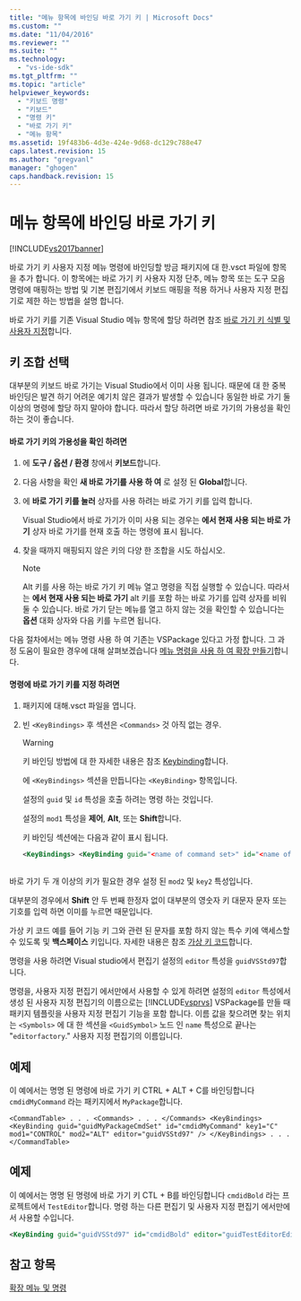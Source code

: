 ```yaml
---
title: "메뉴 항목에 바인딩 바로 가기 키 | Microsoft Docs"
ms.custom: ""
ms.date: "11/04/2016"
ms.reviewer: ""
ms.suite: ""
ms.technology: 
  - "vs-ide-sdk"
ms.tgt_pltfrm: ""
ms.topic: "article"
helpviewer_keywords: 
  - "키보드 명령"
  - "키보드"
  - "명령 키"
  - "바로 가기 키"
  - "메뉴 항목"
ms.assetid: 19f483b6-4d3e-424e-9d68-dc129c788e47
caps.latest.revision: 15
ms.author: "gregvanl"
manager: "ghogen"
caps.handback.revision: 15
---
```

# 메뉴 항목에 바인딩 바로 가기 키
[!INCLUDE[vs2017banner](../code-quality/includes/vs2017banner.md)]

바로 가기 키 사용자 지정 메뉴 명령에 바인딩할 방금 패키지에 대 한.vsct 파일에 항목을 추가 합니다. 이 항목에는 바로 가기 키 사용자 지정 단추, 메뉴 항목 또는 도구 모음 명령에 매핑하는 방법 및 기본 편집기에서 키보드 매핑을 적용 하거나 사용자 지정 편집기로 제한 하는 방법을 설명 합니다.  
  
 바로 가기 키를 기존 Visual Studio 메뉴 항목에 할당 하려면 참조 [바로 가기 키 식별 및 사용자 지정](../ide/identifying-and-customizing-keyboard-shortcuts-in-visual-studio.md)합니다.  
  
## 키 조합 선택  
 대부분의 키보드 바로 가기는 Visual Studio에서 이미 사용 됩니다. 때문에 대 한 중복 바인딩은 발견 하기 어려운 예기치 않은 결과가 발생할 수 있습니다 동일한 바로 가기 둘 이상의 명령에 할당 하지 말아야 합니다. 따라서 할당 하려면 바로 가기의 가용성을 확인 하는 것이 좋습니다.  
  
#### 바로 가기 키의 가용성을 확인 하려면  
  
1.  에 **도구 \/ 옵션 \/ 환경** 창에서 **키보드**합니다.  
  
2.  다음 사항을 확인 **새 바로 가기를 사용 하 여** 로 설정 된 **Global**합니다.  
  
3.  에 **바로 가기 키를 눌러** 상자를 사용 하려는 바로 가기 키를 입력 합니다.  
  
     Visual Studio에서 바로 가기가 이미 사용 되는 경우는 **에서 현재 사용 되는 바로 가기** 상자 바로 가기를 현재 호출 하는 명령에 표시 됩니다.  
  
4.  찾을 때까지 매핑되지 않은 키의 다양 한 조합을 시도 하십시오.  
  
    > [!NOTE]
    >  Alt 키를 사용 하는 바로 가기 키 메뉴 열고 명령을 직접 실행할 수 있습니다. 따라서는 **에서 현재 사용 되는 바로 가기** alt 키를 포함 하는 바로 가기를 입력 상자를 비워 둘 수 있습니다. 바로 가기 닫는 메뉴를 열고 하지 않는 것을 확인할 수 있습니다는 **옵션** 대화 상자와 다음 키를 누르면 됩니다.  
  
 다음 절차에서는 메뉴 명령 사용 하 여 기존는 VSPackage 있다고 가정 합니다. 그 과정 도움이 필요한 경우에 대해 살펴보겠습니다 [메뉴 명령을 사용 하 여 확장 만들기](../extensibility/creating-an-extension-with-a-menu-command.md)합니다.  
  
#### 명령에 바로 가기 키를 지정 하려면  
  
1.  패키지에 대해.vsct 파일을 엽니다.  
  
2.  빈 `<KeyBindings>` 후 섹션은 `<Commands>` 것 아직 없는 경우.  
  
    > [!WARNING]
    >  키 바인딩 방법에 대 한 자세한 내용은 참조 [Keybinding](../extensibility/keybinding-element.md)합니다.  
  
     에 `<KeyBindings>` 섹션을 만듭니다는 `<KeyBinding>` 항목입니다.  
  
     설정의 `guid`  및  `id` 특성을 호출 하려는 명령 하는 것입니다.  
  
     설정의 `mod1` 특성을 **제어**, **Alt**, 또는 **Shift**합니다.  
  
     키 바인딩 섹션에는 다음과 같이 표시 됩니다.  
  
    ```xml  
    <KeyBindings> <KeyBinding guid="<name of command set>" id="<name of command id>" editor="guidVSStd97" key1="1" mod1="CONTROL"/> </KeyBindings>  
  
    ```  
  
 바로 가기 두 개 이상의 키가 필요한 경우 설정 된 `mod2` 및 `key2` 특성입니다.  
  
 대부분의 경우에서 **Shift** 안 두 번째 한정자 없이 대부분의 영숫자 키 대문자 문자 또는 기호를 입력 하면 이미를 누르면 때문입니다.  
  
 가상 키 코드 예를 들어 기능 키 그와 관련 된 문자를 포함 하지 않는 특수 키에 액세스할 수 있도록 및 **백스페이스** 키입니다. 자세한 내용은 참조 [가상 키 코드](http://go.microsoft.com/fwlink/?LinkID=105932)합니다.  
  
 명령을 사용 하려면 Visual studio에서 편집기 설정의 `editor` 특성을 `guidVSStd97`합니다.  
  
 명령을, 사용자 지정 편집기 에서만에서 사용할 수 있게 하려면 설정의 `editor` 특성에서 생성 된 사용자 지정 편집기의 이름으로는 [!INCLUDE[vsprvs](../code-quality/includes/vsprvs_md.md)] VSPackage를 만들 때 패키지 템플릿을 사용자 지정 편집기 기능을 포함 합니다. 이름 값을 찾으려면 찾는 위치는 `<Symbols>` 에 대 한 섹션을 `<GuidSymbol>` 노드 인 `name` 특성으로 끝나는 "`editorfactory`." 사용자 지정 편집기의 이름입니다.  
  
## 예제  
 이 예에서는 명명 된 명령에 바로 가기 키 CTRL \+ ALT \+ C를 바인딩합니다 `cmdidMyCommand` 라는 패키지에서 `MyPackage`합니다.  
  
```  
<CommandTable> . . . <Commands> . . . </Commands> <KeyBindings> <KeyBinding guid="guidMyPackageCmdSet" id="cmdidMyCommand" key1="C" mod1="CONTROL" mod2="ALT" editor="guidVSStd97" /> </KeyBindings> . . . </CommandTable>  
```  
  
## 예제  
 이 예에서는 명명 된 명령에 바로 가기 키 CTL \+ B를 바인딩합니다 `cmdidBold` 라는 프로젝트에서 `TestEditor`합니다. 명령 하는 다른 편집기 및 사용자 지정 편집기 에서만에서 사용할 수입니다.  
  
```xml  
<KeyBinding guid="guidVSStd97" id="cmdidBold" editor="guidTestEditorEditorFactory" key1="B" mod1="Control" />  
```  
  
## 참고 항목  
 [확장 메뉴 및 명령](../extensibility/extending-menus-and-commands.md)